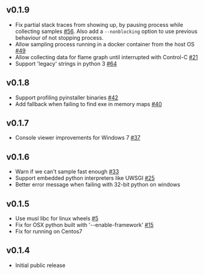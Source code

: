 ## v0.1.9

* Fix partial stack traces from showing up, by pausing process while collecting samples [#56](https://github.com/benfred/py-spy/issues/56). Also add a ```--nonblocking``` option to use previous behaviour of not stopping process.
* Allow sampling process running in a docker container from the host OS [#49](https://github.com/benfred/py-spy/issues/49)
* Allow collecting data for flame graph until interrupted with Control-C  [#21](https://github.com/benfred/py-spy/issues/21)
* Support 'legacy' strings in python 3 [#64](https://github.com/benfred/py-spy/issues/64)

## v0.1.8

* Support profiling pyinstaller binaries [#42](https://github.com/benfred/py-spy/issues/42)
* Add fallback when failing to find exe in memory maps [#40](https://github.com/benfred/py-spy/issues/40)

## v0.1.7

* Console viewer improvements for Windows 7 [#37](https://github.com/benfred/py-spy/issues/37)
  
## v0.1.6

* Warn if we can't sample fast enough [#33](https://github.com/benfred/py-spy/issues/33)
* Support embedded python interpreters like UWSGI [#25](https://github.com/benfred/py-spy/issues/25)
* Better error message when failing with 32-bit python on windows

## v0.1.5

* Use musl libc for linux wheels [#5](https://github.com/benfred/py-spy/issues/5)
* Fix for OSX python built with '--enable-framework' [#15](https://github.com/benfred/py-spy/issues/15)
* Fix for running on Centos7 

## v0.1.4

* Initial public release
